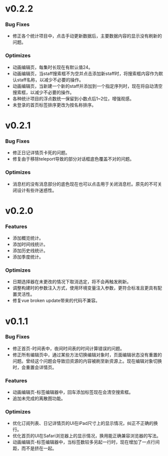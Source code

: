 # v0.2.2
### Bug Fixes
* 修正各个统计项目中，点击手动更新数据后，主要数据内容的显示没有刷新的问题。
### Optimizes
* 动画编辑页，每集时长现在有默认值24。
* 动画编辑页，当staff搜索框不为空并点击添加新staff时，将搜索框内容作为默认staff名称，以减少不必要的操作。
* 动画编辑页，当新建一个新的staff并添加到一个指定序列时，现在将自动清空搜索框，以减少不必要的操作。
* 各种统计项目的浮点数统一保留到小数点后1~2位，增强观感。
* 未登录的首页标签排序更改为按名称排序。

# v0.2.1
### Bug Fixes
* 修正日记详情页卡死的问题。
* 修复由于移除teleport导致的部分对话框底色覆盖不对的问题。
### Optimizes
* 消息栏的没有消息部分的底色现在也可以点击用于关闭消息栏。原先的不可关闭设计有些许迷惑性。

# v0.2.0
### Features
* 添加概览统计。
* 添加时间线统计。
* 添加历史线统计。
* 添加季度统计。
### Optimizes
* 日期选择器在未更改的情况下取消选定，将不会再触发刷新。
* 调整构建时的参数注入方式，使用环境变量注入参数，更符合标准且更具有配置灵活性。
* 修复vue broken update带来的代码不兼容。

# v0.1.1
### Bug Fixes
* 修正首页-时间表中，夜间时间表的时间计算错误的问题。
* 修正所有编辑页中，通过某些方法切换编辑对象时，页面编辑状态没有重置的问题。曾经这个问题会导致旧资源的内容被刷至新资源上。现在编辑对象切换时，会重置会详情页。
### Features
* 动画编辑页-标签编辑器中，回车添加标签现在会清空搜索框。
* 追加未完成的离散图功能。
### Optimizes
* 优化订阅列表、日记详情页的UI在iPad尺寸上的显示情况，纠正不正确的换行。
* 优化首页的UI在Safari浏览器上的显示情况，换用能正确兼容浏览器的写法。
* 动画编辑页-标签编辑器中，当标签数较多另起一行时，现在增加了一点行间距，而不是挤在一起。
